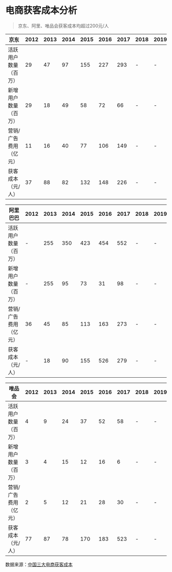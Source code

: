 # 电商获客成本分析

> 京东、阿里、唯品会获客成本均超过200元/人

京东 | 2012 | 2013 | 2014 | 2015 | 2016 | 2017 | 2018 | 2019
-|-|-|-|-|-|-|-|-  
活跃用户数量（百万） | 29 | 47 | 97 | 155 | 227 | 293 | - | -
新增用户数量（百万） | 29 | 18 | 49 | 58 | 72 | 66 | - | -
营销/广告费用（亿元） | 11 | 16 | 40 | 77 | 106 | 149 | - | -
获客成本（元/人） | 37 | 88 | 82 | 132 | 148 | 226 | - | -

阿里巴巴 | 2012 | 2013 | 2014 | 2015 | 2016 | 2017 | 2018 | 2019
-|-|-|-|-|-|-|-|-  
活跃用户数量（百万） | - | 255 | 350 | 423 | 454 | 552 | - | -
新增用户数量（百万） | - | 255 | 95 | 73 | 31 | 98 | - | -
营销/广告费用（亿元） | 36 | 45 | 85 | 113 | 163 | 273 | - | -
获客成本（元/人） | - | 18 | 90 | 155 | 526 | 279 | - | -

唯品会 | 2012 | 2013 | 2014 | 2015 | 2016 | 2017 | 2018 | 2019
-|-|-|-|-|-|-|-|-  
活跃用户数量（百万） | 4 | 9 | 24 | 37 | 52 | 58 | - | -
新增用户数量（百万） | 3 | 4 | 15 | 12 | 16 | 6 | - | -
营销/广告费用（亿元） | 2 | 5 | 12 | 21 | 28 | 30 | - | -
获客成本（元/人） | 77 | 87 | 78 | 170 | 183 | 523 | - | -

数据来源：[中国三大电商获客成本](https://weibo.com/1787567623/H1AadtJQB?type=comment#_rnd1579154141325)
